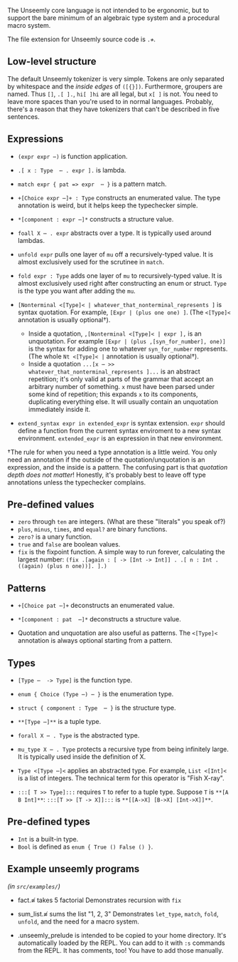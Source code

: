 The Unseemly core language is not intended to be ergonomic,
but to support the bare minimum of an algebraic type system and a procedural macro system.

The file extension for Unseemly source code is `.≉`.

## Low-level structure
The default Unseemly tokenizer is very simple.
Tokens are only separated by whitespace and the *inside edges* of `([{}])`.
Furthermore, groupers are named. Thus `[]`, `.[ ].`, `hi[ ]hi` are all legal,
 but `x[ ]` is not.
You need to leave more spaces than you're used to in normal languages.
Probably, there's a reason that they have tokenizers
 that can't be described in five sentences.


## Expressions
* `(expr expr ⋯)` is function application.

* `.[ x : Type  ⋯ . expr ].` is lambda.

* `match expr { pat => expr  ⋯ }` is a pattern match.

* `+[Choice expr ⋯]+ : Type` constructs an enumerated value.
    The type annotation is weird, but it helps keep the typechecker simple.

* `*[component : expr ⋯]*` constructs a structure value.

* `foall X ⋯ . expr` abstracts over a type. It is typically used around lambdas.

* `unfold expr` pulls one layer of `mu` off a recursively-typed value.
    It is almost exclusively used for the scrutinee in `match`.

* `fold expr : Type` adds one layer of `mu` to recursively-typed value.
    It is almost exclusively used right after constructing an enum or struct.
    `Type` is the type you want after adding the `mu`.

* `[Nonterminal <[Type]< | whatever_that_nonterminal_represents ]` is syntax quotation.
    For example, `[Expr | (plus one one) ]`.
    (The `<[Type]<` annotation is usually optional†).

    * Inside a quotation, `,[Nonterminal <[Type]< | expr ],` is an unquotation.
        For example `[Expr | (plus ,[syn_for_number], one)]` is the syntax for
        adding one to whatever `syn_for_number` represents.
        (The whole `Nt <[Type]< |` annotation is usually optional†).
    * Inside a quotation `...[x ⋯ >> whatever_that_nonterminal_represents ]...`
      is an abstract repetition;
      it's only valid at parts of the grammar that accept an arbitrary number of something.
      `x` must have been parsed under some kind of repetition; this expands `x` to its components,
      duplicating everything else.
      It will usually contain an unquotation immediately inside it.
* `extend_syntax expr in extended_expr` is syntax extension.
    `expr` should define a function from the current syntax enviroment to a new syntax environment.
    `extended_expr` is an expression in that new environment.

†The rule for when you need a type annotation is a little weird.
You only need an annotation if the outside of the quotation/unquotation is an expression,
 and the inside is a pattern.
The confusing part is that *quotation depth does not matter*!
Honestly, it's probably best to leave off type annotations unless the typechecker complains.

## Pre-defined values
* `zero` through `ten` are integers. (What are these "literals" you speak of?)
* `plus`, `minus`, `times`, and `equal?` are binary functions.
* `zero?` is a unary function.
* `true` and `false` are boolean values.
* `fix` is the fixpoint function. A simple way to run forever, calculating the largest number:
    `(fix .[again : [ -> [Int -> Int]] . .[ n : Int . ((again) (plus n one))]. ].)`


## Patterns
* `+[Choice pat ⋯]+` deconstructs an enumerated value.

* `*[component : pat  ⋯]*` deconstructs a structure value.

* Quotation and unquotation are also useful as patterns.
  The `<[Type]<` annotation is always optional starting from a pattern.


## Types
* `[Type ⋯  -> Type]` is the function type.

* `enum { Choice (Type ⋯) ⋯ }` is the enumeration type.

* `struct { component : Type  ⋯ }` is the structure type.

* `**[Type ⋯]**` is a tuple type.

* `forall X ⋯ . Type` is the abstracted type.

* `mu_type X ⋯ . Type` protects a recursive type from being infinitely large.
    It is typically used inside the definition of X.

* `Type <[Type ⋯]<` applies an abstracted type.
    For example, `List <[Int]<` is a list of integers.
    The technical term for this operator is "Fish X-ray".

* `:::[ T >> Type]:::` requires `T` to refer to a tuple type. Suppose `T` is `**[A B Int]**`:
    `:::[T >> [T -> X]]:::` is `**[[A->X] [B->X] [Int->X]]**`.

## Pre-defined types
* `Int` is a built-in type.
* `Bool` is defined as `enum { True () False () }`.


## Example unseemly programs
*(in `src/examples/`)*

*  fact.≉ takes 5 factorial
    Demonstrates recursion with `fix`
*  sum_list.≉ sums the list "1, 2, 3"
    Demonstrates `let_type`, `match`, `fold`, `unfold`, and the need for a macro system.

*  .unseemly_prelude is intended to be copied to your home directory.
    It's automatically loaded by the REPL.
    You can add to it with `:s` commands from the REPL.
    It has comments, too! You have to add those manually.
